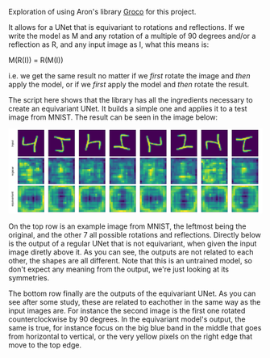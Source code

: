 Exploration of using Aron's library [Groco](https://github.com/APJansen/GroCo) for this project.

It allows for a UNet that is equivariant to rotations and reflections.
If we write the model as M and any rotation of a multiple of 90 degrees and/or a reflection as R, and any input image as I, what this means is:

M(R(I)) = R(M(I))

i.e. we get the same result no matter if we *first* rotate the image and *then* apply the model, or if we *first* apply the model and *then* rotate the result.

The script here shows that the library has all the ingredients necessary to create an equivariant UNet. It builds a simple one and applies it to a test image from MNIST.
The result can be seen in the image below:

![plot](./equivariant_UNet.png)

On the top row is an example image from MNIST, the leftmost being the original, and the other 7 all possible rotations and reflections.
Directly below is the output of a regular UNet that is not equivariant, when given the input image diretly above it.
As you can see, the outputs are not related to each other, the shapes are all different.
Note that this is an untrained model, so don't expect any meaning from the output, we're just looking at its symmetries.

The bottom row finally are the outputs of the equivariant UNet.
As you can see after some study, these are related to eachother in the same way as the input images are.
For instance the second image is the first one rotated counterclockwise by 90 degrees.
In the equivariant model's output, the same is true, for instance focus on the big blue band in the middle that goes from horizontal to vertical, or the very yellow pixels on the right edge that move to the top edge.

